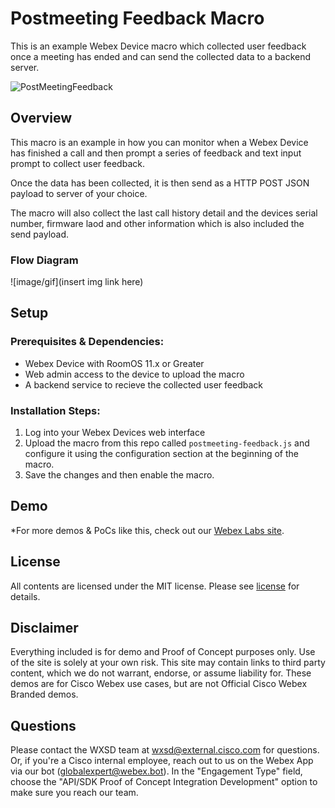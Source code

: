 


# Postmeeting Feedback Macro

This is an example Webex Device macro which collected user feedback once a meeting has ended and can send the collected data to a backend server.

![PostMeetingFeedback](https://github.com/wxsd-sales/postmeeting-feedback-macro/assets/21026209/5d7091b1-4ce6-4ca3-ba4a-cdfe93d0f742)

## Overview

This macro is an example in how you can monitor when a Webex Device has finished a call and then prompt a series of feedback and text input prompt to collect user feedback.

Once the data has been collected, it is then send as a HTTP POST JSON payload to server of your choice.

The macro will also collect the last call history detail and the devices serial number, firmware laod and other information which is also included the send payload.


### Flow Diagram

<!-- *MANDATORY*  Insert Your Flow Diagram Here (if small PoC, alternative option is to include break down how it works here instead of diagram) -->
![image/gif](insert img link here)



## Setup

### Prerequisites & Dependencies: 

- Webex Device with RoomOS 11.x or Greater
- Web admin access to the device to upload the macro
- A backend service to recieve the collected user feedback


<!-- GETTING STARTED -->

### Installation Steps:
1.  Log into your Webex Devices web interface
2.  Upload the macro from this repo called ```postmeeting-feedback.js``` and configure it using the configuration section at the beginning of the macro.
3.  Save the changes and then enable the macro.
    
    
    
## Demo

<!-- Keep the following statement -->
*For more demos & PoCs like this, check out our [Webex Labs site](https://collabtoolbox.cisco.com/webex-labs).

## License
<!-- MAKE SURE an MIT license is included in your Repository. If another license is needed, verify with management. This is for legal reasons.--> 

<!-- Keep the following statement -->
All contents are licensed under the MIT license. Please see [license](LICENSE) for details.


## Disclaimer
<!-- Keep the following here -->  
Everything included is for demo and Proof of Concept purposes only. Use of the site is solely at your own risk. This site may contain links to third party content, which we do not warrant, endorse, or assume liability for. These demos are for Cisco Webex use cases, but are not Official Cisco Webex Branded demos.


## Questions
Please contact the WXSD team at [wxsd@external.cisco.com](mailto:wxsd@external.cisco.com?subject=RepoName) for questions. Or, if you're a Cisco internal employee, reach out to us on the Webex App via our bot (globalexpert@webex.bot). In the "Engagement Type" field, choose the "API/SDK Proof of Concept Integration Development" option to make sure you reach our team. 
